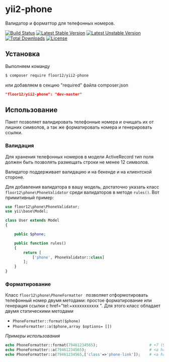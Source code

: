 # yii2-phone

Валидатор и форматтор для телефонных номеров.

[![Build Status](https://travis-ci.org/floor12/yii2-phone.svg?branch=master)](https://travis-ci.org/floor12/yii2-phone)
[![Latest Stable Version](https://poser.pugx.org/floor12/yii2-phone/v/stable)](https://packagist.org/packages/floor12/yii2-phone)
[![Latest Unstable Version](https://poser.pugx.org/floor12/yii2-phone/v/unstable)](https://packagist.org/packages/floor12/yii2-phone)
[![Total Downloads](https://poser.pugx.org/floor12/yii2-phone/downloads)](https://packagist.org/packages/floor12/yii2-phone)
[![License](https://poser.pugx.org/floor12/yii2-phone/license)](https://packagist.org/packages/floor12/yii2-phone)

## Установка

Выполняем команду
```bash
$ composer require floor12/yii2-phone
```
или добавляем в секцию "required" файла composer.json
```json
"floor12/yii2-phone": "dev-master"
```

## Использование
Пакет позволяет валидировать телефонные номера и очищать их от лишних символов, а так же форматировать номера и генерировать ссылки.

### Валидация

Для хранения телефонных номеров в модели ActiveRecord тип поля должен быть позволять размещать строки не менее 12 символов.

Валидатор поддерживает валидацию и на бекенде и на клиентской стороне.

Для добавления валидатора в вашу модель, достаточно указать класс `floor12\phone\PhoneValidator` среди валидаторов в методе `rules()`.
Вот примитивный пример:

```php
use floor12\phone\PhoneValidator;
use yii\base\Model;

class User extends Model
{

    public $phone;

    public function rules()
    {
        return [
            ['phone', PhoneValidator::class]
        ];
    }
}
``` 


### Форматирование

Класс `floor12\phone\PhoneFormatter
` позволяет отформотировать телефонный номер двумя методами: простое форматирование или генерация ссылки с href="tel:+xxxxxxxxxxx
". Для этого класс обладает двумя статическими методами 
- `PhoneFormatter::format($phone)`
- `PhoneFormatter::a($phone,array $options= [])`

*Примеры использования*

```php
echo PhoneFormatter::format(79461234565);                       # +7 (946) 123-45-65
echo PhoneFormatter::a(79461234565);                            # <a href='tel:+79461234565'>+7 (946) 123-45-65</a>
echo PhoneFormatter::a(79461234565,['class'=>'phone-link']);    # <a href='tel:+79461234565' class='phone-link'>+7 (946) 123-45-65</a>
``` 




